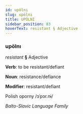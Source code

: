 ```yaml
---
id: upölnı
slug: upölnı
title: UPÖLNI
sidebar_position: 83
hoverText: resistant § Adjective
---
```


### upölnı

*resistant* **§** Adjective

**Verb**: to be resistant/defiant

**Noun**: resistance/defiance

**Modifier**: resistant/defiant

Polish oporny /ɔˈpɔr.nɨ/

*Balto-Slavic Language Family*